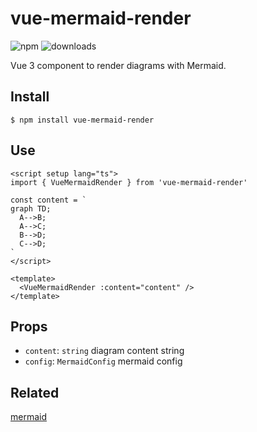 # vue-mermaid-render

![npm](https://img.shields.io/npm/v/vue-mermaid-render) ![downloads](https://img.shields.io/npm/dw/vue-mermaid-render)

Vue 3 component to render diagrams with Mermaid.

## Install

```shell
$ npm install vue-mermaid-render
```

## Use

```vue
<script setup lang="ts">
import { VueMermaidRender } from 'vue-mermaid-render'

const content = `
graph TD;
  A-->B;
  A-->C;
  B-->D;
  C-->D;
`
</script>

<template>
  <VueMermaidRender :content="content" />
</template>
```

## Props

- `content`: `string` diagram content string
- `config`: `MermaidConfig` mermaid config

## Related

[mermaid](https://github.com/mermaid-js/mermaid)
